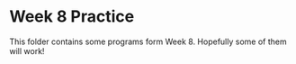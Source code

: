 # Week 8 Practice

This folder contains some programs form Week 8. Hopefully some of them will work!

